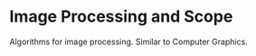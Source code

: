 <h1>Image Processing and Scope</h1>
<p>
Algorithms for image processing. Similar to Computer Graphics.
</p>
